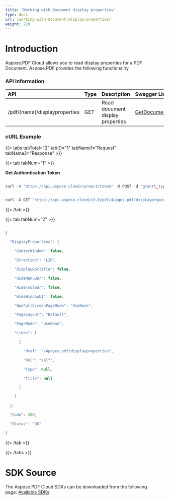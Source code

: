 ```yaml
---
title: "Working with Document display properties"
type: docs
url: /working-with-document-display-properties/
weight: 220
---
```


# **Introduction**
Aspose.PDF Cloud allows you to read display properties for a PDF Document. Aspose.PDF provides the following functionality
### **API Information**

|**API**|**Type**|**Description**|**Swagger Link**|
| :- | :- | :- | :- |
|/pdf/{name}/displayproperties|GET|Read document display properties|[GetDocumentDisplayProperties](https://apireference.aspose.cloud/pdf/#/DisplayProperties/GetDocumentDisplayProperties)|
### **cURL Example**
{{< tabs tabTotal="2" tabID="1" tabName1="Request" tabName2="Response" >}}

{{< tab tabNum="1" >}}

**Get Authentication Token**

```java

curl -v "https://api.aspose.cloud/connect/token" -X POST -d "grant\_type=client\_credentials&client\_id=<APP\_SID>&client\_secret=<APP\_KEY>" -H "Content-Type: application/x-www-form-urlencoded" -H "Accept: application/json"

```

```java

curl -X GET "https://api.aspose.cloud/v3.0/pdf/4pages.pdf/displayproperties" -H "accept: application/json" -H "authorization: Bearer eyJhbGciOiJSUzI1NiIsInR5cCI6IkpXVCJ9.eyJuYmYiOjE1NzkxMTY5NzcsImV4cCI6MTU3OTIwMzM3NywiaXNzIjoiaHR0cHM6Ly9hcGkuYXNwb3NlLmNsb3VkIiwiYXVkIjpbImh0dHBzOi8vYXBpLmFzcG9zZS5jbG91ZC9yZXNvdXJjZXMiLCJhcGkucGxhdGZvcm0iLCJhcGkucHJvZHVjdHMiXSwiY2xpZW50X2lkIjoiNzg5NDZmYjQtM2JkNC00ZDNlLWIzMDktZjllMmZmOWFjNmY5IiwiY2xpZW50X2lkU3J2SWQiOiI2NTk5ODQiLCJzY29wZSI6WyJhcGkucGxhdGZvcm0iLCJhcGkucHJvZHVjdHMiXX0.HyLoK2N\_PKX-s0TVTMep7twgTMhMJS8--1Xk3k5NwTfRULpw97fzI54X0xekWeDUs3bUA4K\_HpY5VvHg\_i3yFH35GXZRhiWRYELCcNUkXgoRDFu1-kNETCxNINAJ\_nG3bNCvUKVqkYMQp12hVtlBenTADdoo1gy1CrgOPFOkzyozG3JmeV9TmdGbH3wO6U0PTLTUYAaMczc5j-lu5h\_0p4rz4JduR5LRvvR1Hhu6mCXPbSCPkoIv0OZLw4\_bZlCNYzEF3kRcEx6xDxFVVGuXu6-\_-qoXTf0l1eJv-CNCigCcGvTA75s-8nnZMwWxNznkTTYY9KrQa6m\_o6mTLF9Ylg"

```

{{< /tab >}}

{{< tab tabNum="2" >}}

```java

{

  "DisplayProperties": {

    "CenterWindow": false,

    "Direction": "L2R",

    "DisplayDocTitle": false,

    "HideMenuBar": false,

    "HideToolBar": false,

    "HideWindowUI": false,

    "NonFullScreenPageMode": "UseNone",

    "PageLayout": "Default",

    "PageMode": "UseNone",

    "Links": [

      {

        "Href": "/4pages.pdf/displayproperties",

        "Rel": "self",

        "Type": null,

        "Title": null

      }

    ]

  },

  "Code": 200,

  "Status": "OK"

}

```

{{< /tab >}}

{{< /tabs >}}
# **SDK Source**
The Aspose.PDF Cloud SDKs can be downloaded from the following page: [Available SDKs](/available-sdks-html/)
